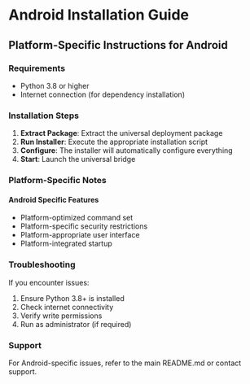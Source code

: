 # Android Installation Guide

## Platform-Specific Instructions for Android

### Requirements
- Python 3.8 or higher
- Internet connection (for dependency installation)

### Installation Steps

1. **Extract Package**: Extract the universal deployment package
2. **Run Installer**: Execute the appropriate installation script
3. **Configure**: The installer will automatically configure everything
4. **Start**: Launch the universal bridge

### Platform-Specific Notes

#### Android Specific Features
- Platform-optimized command set
- Platform-specific security restrictions
- Platform-appropriate user interface
- Platform-integrated startup

### Troubleshooting

If you encounter issues:
1. Ensure Python 3.8+ is installed
2. Check internet connectivity
3. Verify write permissions
4. Run as administrator (if required)

### Support

For Android-specific issues, refer to the main README.md or contact support.
